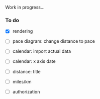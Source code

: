 Work in progress...

### To do ###
- [x] rendering
- [ ] pace diagram: change distance to pace
- [ ] calendar: import actual data
- [ ] calendar: x axis date
- [ ] distance: title
- [ ] miles/km
- [ ] authorization


